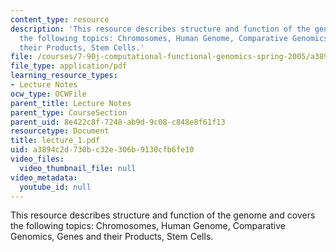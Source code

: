 ```yaml
---
content_type: resource
description: 'This resource describes structure and function of the genome and covers
  the following topics: Chromosomes, Human Genome, Comparative Genomics, Genes and
  their Products, Stem Cells.'
file: /courses/7-90j-computational-functional-genomics-spring-2005/a3894c2d730bc32e306b9130cfb6fe10_lecture_1.pdf
file_type: application/pdf
learning_resource_types:
- Lecture Notes
ocw_type: OCWFile
parent_title: Lecture Notes
parent_type: CourseSection
parent_uid: 8e422c8f-7248-ab9d-9c08-c848e8f61f13
resourcetype: Document
title: lecture_1.pdf
uid: a3894c2d-730b-c32e-306b-9130cfb6fe10
video_files:
  video_thumbnail_file: null
video_metadata:
  youtube_id: null
---
```

This resource describes structure and function of the genome and covers the following topics: Chromosomes, Human Genome, Comparative Genomics, Genes and their Products, Stem Cells.

